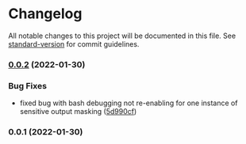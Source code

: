 # Changelog

All notable changes to this project will be documented in this file. See [standard-version](https://github.com/conventional-changelog/standard-version) for commit guidelines.

### [0.0.2](https://gitlab.com/zdzielinski/ssm-provisioner/compare/v0.0.1...v0.0.2) (2022-01-30)


### Bug Fixes

* fixed bug with bash debugging not re-enabling for one instance of sensitive output masking ([5d990cf](https://gitlab.com/zdzielinski/ssm-provisioner/commit/5d990cf15e1846e64fb00ec752e6d206d9a55a51))

### 0.0.1 (2022-01-30)

